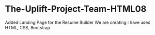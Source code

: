 # The-Uplift-Project-Team-HTML08
Added Landing Page for the Resume Builder We are creating
I have used HTML, CSS, Bootstrap
